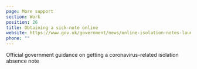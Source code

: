```yaml
---
page: More support
section: Work
position: 26
title: Obtaining a sick-note online
website: https://www.gov.uk/government/news/online-isolation-notes-launched-providing-proof-of-coronavirus-absence-from-work
phone: ""
---
```

Official government guidance on getting a coronavirus-related isolation absence note
